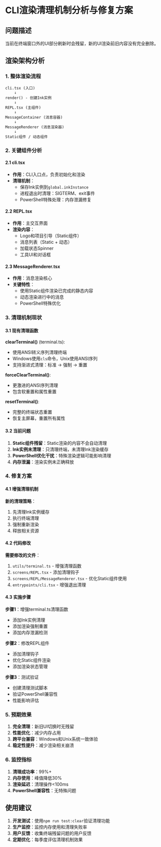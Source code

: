 # CLI渲染清理机制分析与修复方案

## 问题描述
当前在终端窗口外的UI部分刷新时会残留，新的UI渲染前旧内容没有完全删除。

## 渲染架构分析

### 1. 整体渲染流程
```
cli.tsx (入口)
    ↓
render() - 创建Ink实例
    ↓
REPL.tsx (主组件)
    ↓
MessageContainer (消息容器)
    ↓
MessageRenderer (消息渲染器)
    ↓
Static组件 / 动态组件
```

### 2. 关键组件分析

#### 2.1 cli.tsx
- **作用**：CLI入口点，负责初始化和渲染
- **清理机制**：
  - 保存Ink实例到`global.inkInstance`
  - 进程退出时清理：SIGTERM、exit事件
  - PowerShell特殊处理：内存泄漏修复

#### 2.2 REPL.tsx
- **作用**：主交互界面
- **渲染内容**：
  - Logo和项目引导（Static组件）
  - 消息列表（Static + 动态）
  - 加载状态Spinner
  - 工具UI和对话框

#### 2.3 MessageRenderer.tsx
- **作用**：消息渲染核心
- **关键特性**：
  - 使用Static组件渲染已完成的静态内容
  - 动态渲染进行中的消息
  - PowerShell特殊优化

### 3. 清理机制现状

#### 3.1 现有清理函数

**clearTerminal()** (terminal.ts):
- 使用ANSI转义序列清理终端
- Windows使用`cls`命令，Unix使用ANSI序列
- 支持渐进式清理：标准 → 强制 → 重置

**forceClearTerminal()**:
- 更激进的ANSI序列清理
- 包含软重置和属性重置

**resetTerminal()**:
- 完整的终端状态重置
- 恢复主屏幕，重置所有属性

#### 3.2 当前问题

1. **Static组件残留**：Static渲染的内容不会自动清理
2. **Ink实例未清理**：只清理终端，未清理Ink渲染缓存
3. **PowerShell优化干扰**：特殊渲染逻辑可能影响清理
4. **内存泄漏**：渲染实例未正确释放

### 4. 修复方案

#### 4.1 增强清理机制

**新的清理策略**：
1. 先清理Ink实例缓存
2. 执行终端清理
3. 强制重新渲染
4. 释放相关资源

#### 4.2 代码修改

**需要修改的文件**：
1. `utils/terminal.ts` - 增强清理函数
2. `screens/REPL.tsx` - 添加清理钩子
3. `screens/REPL/MessageRenderer.tsx` - 优化Static组件使用
4. `entrypoints/cli.tsx` - 增强退出清理

#### 4.3 实施步骤

**步骤1**：增强terminal.ts清理函数
- 添加Ink实例清理
- 添加渲染强制重置
- 添加内存泄漏检测

**步骤2**：修改REPL组件
- 添加清理钩子
- 优化Static组件渲染
- 添加渲染状态管理

**步骤3**：测试验证
- 创建清理测试脚本
- 验证PowerShell兼容性
- 性能影响评估

### 5. 预期效果

1. **完全清理**：新旧UI切换时无残留
2. **性能优化**：减少内存占用
3. **跨平台兼容**：Windows和Unix系统一致体验
4. **稳定性提升**：减少渲染相关崩溃

### 6. 监控指标

1. **清理成功率**：99%+
2. **内存使用**：峰值降低30%
3. **渲染延迟**：清理操作<100ms
4. **PowerShell兼容性**：无特殊问题

## 使用建议

1. **开发测试**：使用`npm run test:clear`验证清理功能
2. **生产监控**：监控内存使用和清理失败率
3. **用户反馈**：收集终端残留问题的用户反馈
4. **定期优化**：每季度评估清理机制效果